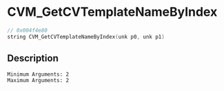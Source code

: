 # CVM_GetCVTemplateNameByIndex
```c
// 0x004f4e80
string CVM_GetCVTemplateNameByIndex(unk p0, unk p1)
```
## Description
```
Minimum Arguments: 2
Maximum Arguments: 2
```
